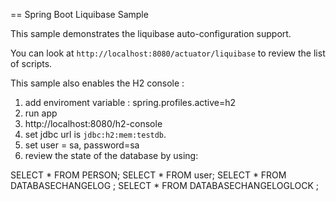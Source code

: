 == Spring Boot Liquibase Sample

This sample demonstrates the liquibase auto-configuration support.

You can look at `http://localhost:8080/actuator/liquibase` to review the list of
scripts.

This sample also enables the H2 console :
1. add enviroment variable : spring.profiles.active=h2
2. run app
3. http://localhost:8080/h2-console
4. set jdbc url is `jdbc:h2:mem:testdb`.
5. set user = sa, password=sa
6. review the state of the database by using:

SELECT * FROM PERSON;
SELECT * FROM user;
SELECT * FROM DATABASECHANGELOG ;
SELECT * FROM DATABASECHANGELOGLOCK ;
